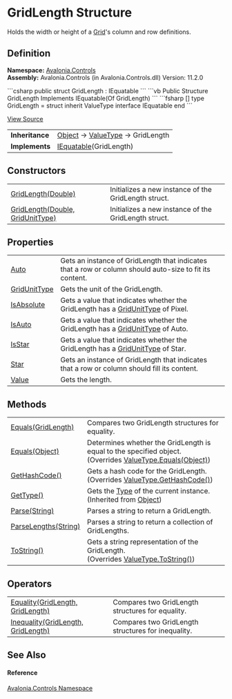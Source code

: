 # GridLength Structure


Holds the width or height of a <a href="T_Avalonia_Controls_Grid">Grid</a>'s column and row definitions.



## Definition
**Namespace:** <a href="N_Avalonia_Controls">Avalonia.Controls</a>  
**Assembly:** Avalonia.Controls (in Avalonia.Controls.dll) Version: 11.2.0

<Tabs groupId="api-code-preview">
<TabItem value="csharp" label="C#">
```csharp
public struct GridLength : IEquatable<GridLength>
```
</TabItem>
<TabItem value="vb" label="VB">
```vb
Public Structure GridLength
	Implements IEquatable(Of GridLength)
```
</TabItem>
<TabItem value="fsharp" label="F#">
```fsharp
[<SealedAttribute>]
type GridLength = 
    struct
        inherit ValueType
        interface IEquatable<GridLength>
    end
```
</TabItem>
</Tabs>



<a href="https://github.com/AvaloniaUI/Avalonia/tree/master/src/Avalonia.Controls/GridLength.cs" title="View the source code">View Source</a>

<table>
<tr><td><strong>Inheritance</strong></td><td><a href="https://learn.microsoft.com/dotnet/api/system.object" target="_blank" rel="noopener noreferrer">Object</a>  →  <a href="https://learn.microsoft.com/dotnet/api/system.valuetype" target="_blank" rel="noopener noreferrer">ValueType</a>  →  GridLength</td></tr>
<tr><td><strong>Implements</strong></td><td><a href="https://learn.microsoft.com/dotnet/api/system.iequatable-1" target="_blank" rel="noopener noreferrer">IEquatable</a>(GridLength)</td></tr>
</table>



## Constructors
<table>
<tr>
<td><a href="M_Avalonia_Controls_GridLength__ctor_1">GridLength(Double)</a></td>
<td>Initializes a new instance of the GridLength struct.</td>
</tr>
<tr>
<td><a href="M_Avalonia_Controls_GridLength__ctor">GridLength(Double, GridUnitType)</a></td>
<td>Initializes a new instance of the GridLength struct.</td>
</tr>
</table>

## Properties
<table>
<tr>
<td><a href="P_Avalonia_Controls_GridLength_Auto">Auto</a></td>
<td>Gets an instance of GridLength that indicates that a row or column should auto-size to fit its content.</td>
</tr>
<tr>
<td><a href="P_Avalonia_Controls_GridLength_GridUnitType">GridUnitType</a></td>
<td>Gets the unit of the GridLength.</td>
</tr>
<tr>
<td><a href="P_Avalonia_Controls_GridLength_IsAbsolute">IsAbsolute</a></td>
<td>Gets a value that indicates whether the GridLength has a <a href="P_Avalonia_Controls_GridLength_GridUnitType">GridUnitType</a> of Pixel.</td>
</tr>
<tr>
<td><a href="P_Avalonia_Controls_GridLength_IsAuto">IsAuto</a></td>
<td>Gets a value that indicates whether the GridLength has a <a href="P_Avalonia_Controls_GridLength_GridUnitType">GridUnitType</a> of Auto.</td>
</tr>
<tr>
<td><a href="P_Avalonia_Controls_GridLength_IsStar">IsStar</a></td>
<td>Gets a value that indicates whether the GridLength has a <a href="P_Avalonia_Controls_GridLength_GridUnitType">GridUnitType</a> of Star.</td>
</tr>
<tr>
<td><a href="P_Avalonia_Controls_GridLength_Star">Star</a></td>
<td>Gets an instance of GridLength that indicates that a row or column should fill its content.</td>
</tr>
<tr>
<td><a href="P_Avalonia_Controls_GridLength_Value">Value</a></td>
<td>Gets the length.</td>
</tr>
</table>

## Methods
<table>
<tr>
<td><a href="M_Avalonia_Controls_GridLength_Equals">Equals(GridLength)</a></td>
<td>Compares two GridLength structures for equality.</td>
</tr>
<tr>
<td><a href="M_Avalonia_Controls_GridLength_Equals_1">Equals(Object)</a></td>
<td>Determines whether the GridLength is equal to the specified object.<br />(Overrides <a href="https://learn.microsoft.com/dotnet/api/system.valuetype.equals" target="_blank" rel="noopener noreferrer">ValueType.Equals(Object)</a>)</td>
</tr>
<tr>
<td><a href="M_Avalonia_Controls_GridLength_GetHashCode">GetHashCode()</a></td>
<td>Gets a hash code for the GridLength.<br />(Overrides <a href="https://learn.microsoft.com/dotnet/api/system.valuetype.gethashcode" target="_blank" rel="noopener noreferrer">ValueType.GetHashCode()</a>)</td>
</tr>
<tr>
<td><a href="https://learn.microsoft.com/dotnet/api/system.object.gettype" target="_blank" rel="noopener noreferrer">GetType()</a></td>
<td>Gets the <a href="https://learn.microsoft.com/dotnet/api/system.type" target="_blank" rel="noopener noreferrer">Type</a> of the current instance.<br />(Inherited from <a href="https://learn.microsoft.com/dotnet/api/system.object" target="_blank" rel="noopener noreferrer">Object</a>)</td>
</tr>
<tr>
<td><a href="M_Avalonia_Controls_GridLength_Parse">Parse(String)</a></td>
<td>Parses a string to return a GridLength.</td>
</tr>
<tr>
<td><a href="M_Avalonia_Controls_GridLength_ParseLengths">ParseLengths(String)</a></td>
<td>Parses a string to return a collection of GridLengths.</td>
</tr>
<tr>
<td><a href="M_Avalonia_Controls_GridLength_ToString">ToString()</a></td>
<td>Gets a string representation of the GridLength.<br />(Overrides <a href="https://learn.microsoft.com/dotnet/api/system.valuetype.tostring" target="_blank" rel="noopener noreferrer">ValueType.ToString()</a>)</td>
</tr>
</table>

## Operators
<table>
<tr>
<td><a href="M_Avalonia_Controls_GridLength_op_Equality">Equality(GridLength, GridLength)</a></td>
<td>Compares two GridLength structures for equality.</td>
</tr>
<tr>
<td><a href="M_Avalonia_Controls_GridLength_op_Inequality">Inequality(GridLength, GridLength)</a></td>
<td>Compares two GridLength structures for inequality.</td>
</tr>
</table>

## See Also


#### Reference
<a href="N_Avalonia_Controls">Avalonia.Controls Namespace</a>  
